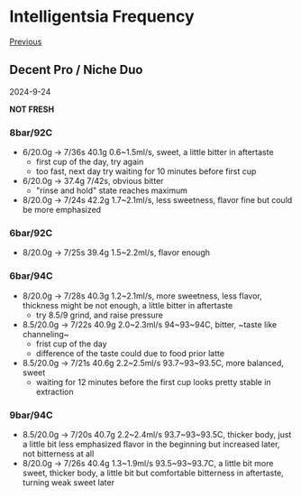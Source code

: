 # Intelligentsia Frequency

[Previous](../../Breville-Niche/2024-8/Intelligentsia-Frequency.md)

## Decent Pro / Niche Duo

2024-9-24

**NOT FRESH**

### 8bar/92C

- 6/20.0g -> 7/36s 40.1g 0.6~1.5ml/s, sweet, a little bitter in aftertaste
  - first cup of the day, try again
  - too fast, next day try waiting for 10 minutes before first cup
- 6/20.0g -> 37.4g 7/42s, obvious bitter
  - "rinse and hold" state reaches maximum
- 8/20.0g -> 7/24s 42.2g 1.7~2.1ml/s, less sweetness, flavor fine but could be more emphasized

### 6bar/92C

- 8/20.0g -> 7/25s 39.4g 1.5~2.2ml/s, flavor enough

### 6bar/94C

- 8/20.0g -> 7/28s 40.3g 1.2~2.1ml/s, more sweetness, less flavor, thickness might be not enough, a little bitter in aftertaste
  - try 8.5/9 grind, and raise pressure
- 8.5/20.0g -> 7/22s 40.9g 2.0\~2.3ml/s 94\~93\~94C, bitter, ~taste like channeling~
  - frist cup of the day
  - difference of the taste could due to food prior latte
- 8.5/20.0g -> 7/21s 40.6g 2.2\~2.5ml/s 93.7\~93\~93.5C, more balanced, sweet
  - waiting for 12 minutes before the first cup looks pretty stable in extraction

### 9bar/94C

- 8.5/20.0g -> 7/20s 40.7g 2.2\~2.4ml/s 93.7\~93\~93.5C, thicker body, just a little bit less emphasized flavor in the beginning but increased later, not bitterness at all
- 8/20.0g -> 7/26s 40.4g 1.3\~1.9ml/s 93.5\~93\~93.7C, a little bit more sweet, thicker body, a little bit but comfortable bitterness in aftertaste, turning weak sweet later
